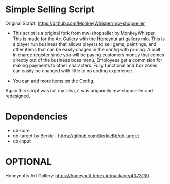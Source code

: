 # Simple Selling Script

Original Script: https://github.com/MonkeyWhisper/mw-shopseller

* This script is a original fork from mw-shopseller by MonkeyWhisper. This is made for the Art Gallery with the Honeynut art gallery mlo. This is a player run business that allows players to sell gems, paintings, and other items that can be easily chaged in the config with pricing. A built in charge register since you will be paying customers money that comes directly out of the business boss menu. Employees get a commision for making payments to other characters. Fully functional and box zones can easily be changed with little to no coding experience. 

* You can add more items on the Config.

Again this script was not my idea, it was origannily mw-shopseller and redesigned. 

# Dependencies
* qb-core
* qb-target by Berkie - https://github.com/BerkieBb/qb-target
* qb-input

# OPTIONAL

Honeynutts Art Gallery: https://honeynutt.tebex.io/package/4373130
